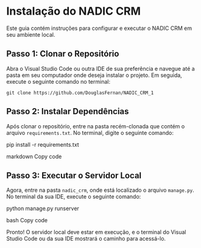 # Instalação do NADIC CRM

Este guia contém instruções para configurar e executar o NADIC CRM em seu ambiente local.

## Passo 1: Clonar o Repositório

Abra o Visual Studio Code ou outra IDE de sua preferência e navegue até a pasta em seu computador onde deseja instalar o projeto. Em seguida, execute o seguinte comando no terminal:  

`git clone https://github.com/DouglasFernan/NADIC_CRM_1`


## Passo 2: Instalar Dependências

Após clonar o repositório, entre na pasta recém-clonada que contém o arquivo `requirements.txt`. No terminal, digite o seguinte comando:  

pip install -r requirements.txt

markdown
Copy code

## Passo 3: Executar o Servidor Local

Agora, entre na pasta `nadic_crm`, onde está localizado o arquivo `manage.py`. No terminal da sua IDE, execute o seguinte comando:

python manage.py runserver

bash
Copy code

Pronto! O servidor local deve estar em execução, e o terminal do Visual Studio Code ou da sua IDE mostrará o caminho para acessá-lo.
